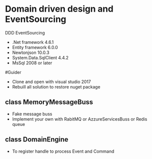 # Domain driven design and EventSourcing
DDD EventSourcing

 - .Net framework 4.6.1
 - Entity framework 6.0.0
 - Newtonjson 10.0.3
 - System.Data.SqlClient 4.4.2
 - MsSql 2008 or later
 
 #Guider
 - Clone and open with visual studio 2017
 - Rebuill all solution to restore nuget package
 
 ## class MemoryMessageBuss
 - Fake message buss
 - Implement your own with RabitMQ or AzzureServicesBuss or Redis queue
 
 ## class DomainEngine
 - To register handle to process Event and Command
